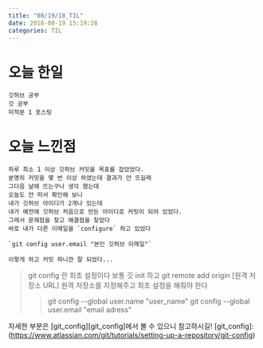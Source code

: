 ```yaml
---
title: "08/19/18_TIL"
date: 2018-08-19 15:19:28 
categories: TIL
---
```


# 오늘 한일
    깃허브 공부
    깃 공부
    미적분 1 포스팅

# 오늘 느낀점
    하루 최소 1 이상 깃허브 커밋을 목표를 잡았었다.
    분명히 커밋을 몇 번 이상 하였는데 결과가 안 뜨길래
    그다음 날에 뜨는구나 생각 했는데
    오늘도 안 떠서 확인해 보니
    내가 깃허브 아이디가 2개나 있는데
    내가 예전에 깃허브 처음으로 만든 아이디로 커밋이 되어 있었다.
    그래서 문제점을 찾고 해결점을 찾았다 
    바로 내가 다른 이메일을 `configure` 하고 있었다

    `git config user.email "본인 깃허브 이메일"`

    이렇게 하고 커밋 하니깐 잘 되었다...

> git config 란 최초 설정이다
  보통 깃 init 하고 
  git remote add origin [원격 저장소 URL] 
  원격 저장소를 지정해주고
  최초 설정을 해줘야 한다
>> git config --global user.name "user_name"
   git config --global user.email "email adress" 

자세한 부분은 [git_config][git_config]에서 볼 수 있으니 참고하시길!
[git_config]: (https://www.atlassian.com/git/tutorials/setting-up-a-repository/git-config)